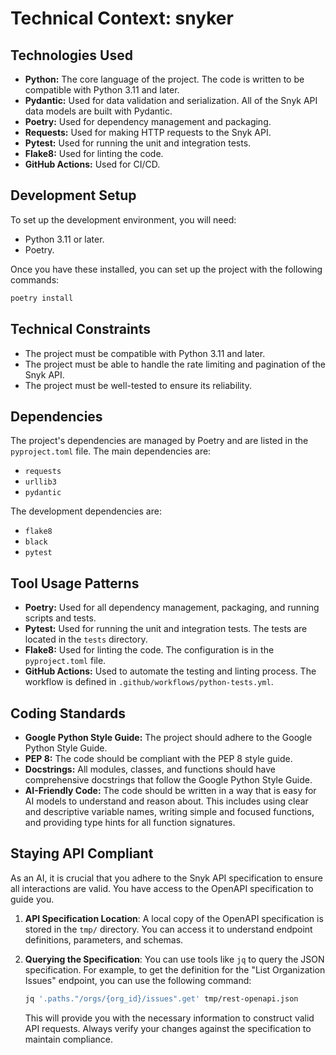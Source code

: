 # Technical Context: snyker

## Technologies Used

-   **Python:** The core language of the project. The code is written to be compatible with Python 3.11 and later.
-   **Pydantic:** Used for data validation and serialization. All of the Snyk API data models are built with Pydantic.
-   **Poetry:** Used for dependency management and packaging.
-   **Requests:** Used for making HTTP requests to the Snyk API.
-   **Pytest:** Used for running the unit and integration tests.
-   **Flake8:** Used for linting the code.
-   **GitHub Actions:** Used for CI/CD.

## Development Setup

To set up the development environment, you will need:
-   Python 3.11 or later.
-   Poetry.

Once you have these installed, you can set up the project with the following commands:
```bash
poetry install
```

## Technical Constraints

-   The project must be compatible with Python 3.11 and later.
-   The project must be able to handle the rate limiting and pagination of the Snyk API.
-   The project must be well-tested to ensure its reliability.

## Dependencies

The project's dependencies are managed by Poetry and are listed in the `pyproject.toml` file. The main dependencies are:
-   `requests`
-   `urllib3`
-   `pydantic`

The development dependencies are:
-   `flake8`
-   `black`
-   `pytest`

## Tool Usage Patterns

-   **Poetry:** Used for all dependency management, packaging, and running scripts and tests.
-   **Pytest:** Used for running the unit and integration tests. The tests are located in the `tests` directory.
-   **Flake8:** Used for linting the code. The configuration is in the `pyproject.toml` file.
-   **GitHub Actions:** Used to automate the testing and linting process. The workflow is defined in `.github/workflows/python-tests.yml`.

## Coding Standards

-   **Google Python Style Guide:** The project should adhere to the Google Python Style Guide.
-   **PEP 8:** The code should be compliant with the PEP 8 style guide.
-   **Docstrings:** All modules, classes, and functions should have comprehensive docstrings that follow the Google Python Style Guide.
-   **AI-Friendly Code:** The code should be written in a way that is easy for AI models to understand and reason about. This includes using clear and descriptive variable names, writing simple and focused functions, and providing type hints for all function signatures.

## Staying API Compliant

As an AI, it is crucial that you adhere to the Snyk API specification to ensure all interactions are valid. You have access to the OpenAPI specification to guide you.

1.  **API Specification Location**:
    A local copy of the OpenAPI specification is stored in the `tmp/` directory. You can access it to understand endpoint definitions, parameters, and schemas.

2.  **Querying the Specification**:
    You can use tools like `jq` to query the JSON specification. For example, to get the definition for the "List Organization Issues" endpoint, you can use the following command:
    ```bash
    jq '.paths."/orgs/{org_id}/issues".get' tmp/rest-openapi.json
    ```
    This will provide you with the necessary information to construct valid API requests. Always verify your changes against the specification to maintain compliance.
